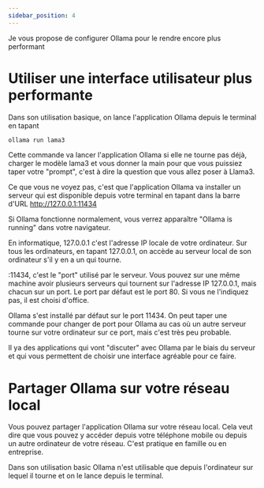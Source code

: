 ```yaml
---
sidebar_position: 4
---
```


Je vous propose de configurer Ollama pour le rendre encore plus performant

# Utiliser une interface utilisateur plus performante

Dans son utilisation basique, on lance l'application Ollama depuis le terminal en tapant

```bash
ollama run lama3
```

Cette commande va lancer l'application Ollama si elle ne tourne pas déjà, charger le modèle lama3 et vous donner la main pour que vous puissiez taper votre "prompt", c'est à dire la question que vous allez poser à Llama3.

Ce que vous ne voyez pas, c'est que l'application Ollama va installer un serveur qui est disponible depuis votre terminal en tapant dans la barre d'URL http://127.0.0.1:11434

Si Ollama fonctionne normalement, vous verrez apparaître "Ollama is running" dans votre navigateur.

En informatique, 127.0.0.1 c'est l'adresse IP locale de votre ordinateur. Sur tous les ordinateurs, en tapant 127.0.0.1, on accède au serveur local de son ordinateur s'il y en a un qui tourne.

:11434, c'est le "port" utilisé par le serveur. Vous pouvez sur une même machine avoir plusieurs serveurs qui tournent sur l'adresse IP 127.0.0.1, mais chacun sur un port. Le port par défaut est le port 80. Si vous ne l'indiquez pas, il est choisi d'office.

Ollama s'est installé par défaut sur le port 11434. On peut taper une commande pour changer de port pour Ollama au cas où un autre serveur tourne sur votre ordinateur sur ce port, mais c'est très peu probable.

Il ya des applications qui vont "discuter" avec Ollama par le biais du serveur et qui vous permettent de choisir une interface agréable pour ce faire.



# Partager Ollama sur votre réseau local

Vous pouvez partager l'application Ollama sur votre réseau local. Cela veut dire que vous pouvez y accéder depuis votre téléphone mobile ou depuis un autre ordinateur de votre réseau. C'est pratique en famille ou en entreprise.

Dans son utilisation basic Ollama n'est utilisable que depuis l'ordinateur sur lequel il tourne et on le lance depuis le terminal.
